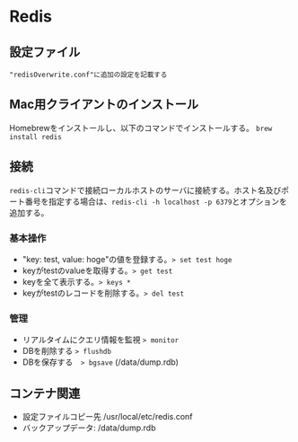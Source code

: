 # Redis

## 設定ファイル
    "redisOverwrite.conf"に追加の設定を記載する

## Mac用クライアントのインストール
Homebrewをインストールし、以下のコマンドでインストールする。
    ``brew install redis``

## 接続
``redis-cli``コマンドで接続ローカルホストのサーバに接続する。ホスト名及びポート番号を指定する場合は、``redis-cli -h localhost -p 6379``とオプションを追加する。

### 基本操作
- "key: test, value: hoge"の値を登録する。``> set test hoge``
- keyがtestのvalueを取得する。``> get test``
- keyを全て表示する。``> keys *``
- keyがtestのレコードを削除する。``> del test``


### 管理
  - リアルタイムにクエリ情報を監視 ``> monitor``
  - DBを削除する ``> flushdb``
  - DBを保存する　``> bgsave`` (/data/dump.rdb)

## コンテナ関連
 - 設定ファイルコピー先 /usr/local/etc/redis.conf
 - バックアップデータ: /data/dump.rdb
